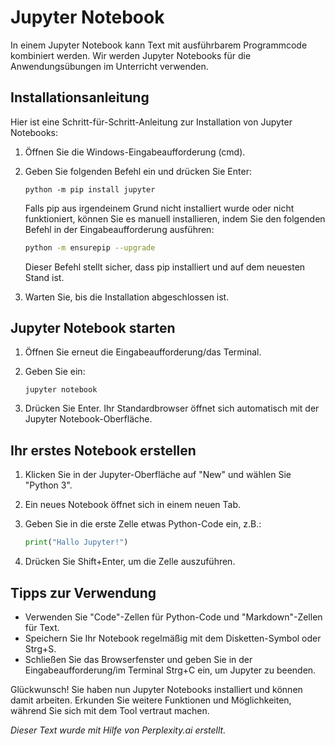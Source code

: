 # Jupyter Notebook 

In einem Jupyter Notebook kann Text mit ausführbarem Programmcode
kombiniert werden. Wir werden Jupyter Notebooks für die
Anwendungsübungen im Unterricht verwenden.

## Installationsanleitung

Hier ist eine Schritt-für-Schritt-Anleitung zur Installation von Jupyter
Notebooks: 

1. Öffnen Sie die Windows-Eingabeaufforderung (cmd).

2. Geben Sie folgenden Befehl ein und drücken Sie Enter:
   ```
   python -m pip install jupyter
   ```

   Falls pip aus irgendeinem Grund nicht installiert wurde oder nicht
   funktioniert, können Sie es manuell installieren, indem Sie den
   folgenden Befehl in der Eingabeaufforderung ausführen:
   
   ```sh
   python -m ensurepip --upgrade
   ```

   Dieser Befehl stellt sicher, dass pip installiert und auf dem
   neuesten Stand ist. 

3. Warten Sie, bis die Installation abgeschlossen ist.

## Jupyter Notebook starten

1. Öffnen Sie erneut die Eingabeaufforderung/das Terminal.

2. Geben Sie ein:
   ```
   jupyter notebook
   ```

3. Drücken Sie Enter. Ihr Standardbrowser öffnet sich automatisch mit der Jupyter Notebook-Oberfläche.

## Ihr erstes Notebook erstellen

1. Klicken Sie in der Jupyter-Oberfläche auf "New" und wählen Sie "Python 3".

2. Ein neues Notebook öffnet sich in einem neuen Tab.

3. Geben Sie in die erste Zelle etwas Python-Code ein, z.B.:
   ```python
   print("Hallo Jupyter!")
   ```

4. Drücken Sie Shift+Enter, um die Zelle auszuführen.

## Tipps zur Verwendung

- Verwenden Sie "Code"-Zellen für Python-Code und "Markdown"-Zellen für Text.
- Speichern Sie Ihr Notebook regelmäßig mit dem Disketten-Symbol oder Strg+S.
- Schließen Sie das Browserfenster und geben Sie in der
  Eingabeaufforderung/im Terminal Strg+C ein, um  Jupyter zu beenden.

Glückwunsch! Sie haben nun Jupyter Notebooks installiert und können
damit arbeiten. Erkunden Sie weitere Funktionen und Möglichkeiten,
während Sie sich mit dem Tool vertraut machen. 

*Dieser Text wurde mit Hilfe von Perplexity.ai erstellt.*